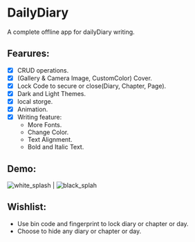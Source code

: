 # DailyDiary
 A complete offline app for dailyDiary writing.
## Fearures:
- [x] CRUD operations.  
- [x] (Gallery & Camera Image, CustomColor) Cover.  
- [x] Lock Code to secure or close(Diary, Chapter, Page).  
- [x] Dark and Light Themes.  
- [x] local storge.  
- [x] Animation.  
- [x] Writing feature:
    * More Fonts.
    * Change Color.
    * Text Alignment.
    * Bold and Italic Text.
## Demo:
![white_splash](https://user-images.githubusercontent.com/58103293/122657549-b47da500-d164-11eb-9278-bd03ce66cafa.png) |
![black_splah](https://user-images.githubusercontent.com/58103293/122657550-b6dfff00-d164-11eb-9951-ada5242fb93b.png)

## Wishlist:
- Use bin code and fingerprint to lock diary or chapter or day.
- Choose to hide any diary or chapter or day. 
